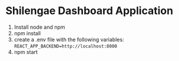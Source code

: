 # Shilengae Dashboard Application

1. Install node and npm
2. npm install
3. create a .env file with the following variables:
   `REACT_APP_BACKEND=http://localhost:8000`
4. npm start